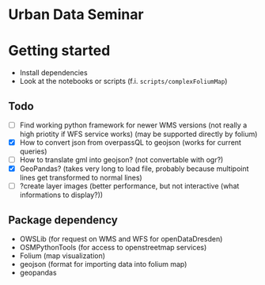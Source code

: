 # Urban Data Seminar

# Getting started

* Install dependencies
* Look at the notebooks or scripts (f.i. `scripts/complexFoliumMap`)

## Todo

- [ ] Find working python framework for newer WMS versions (not really a high priotity if WFS service works) (may be supported directly by folium)
- [x] How to convert json from overpassQL to geojson (works for current queries)
- [ ] How to translate gml into geojson? (not convertable with ogr?)
- [x] GeoPandas? (takes very long to load file, probably because multipoint lines get transformed to normal lines)
- [ ] ?create layer images (better performance, but not interactive (what informations to display?))
  
## Package dependency

- OWSLib (for request on WMS and WFS for openDataDresden)
- OSMPythonTools (for access to openstreetmap services)
- Folium (map visualization)
- geojson (format for importing data into folium map)
- geopandas